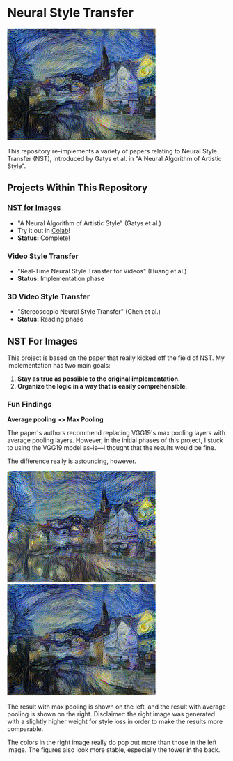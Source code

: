 # Neural Style Transfer

![neckarfront styled with starry night](generated/neckarfront-starry_night-avg_pooling.png)

This repository re-implements a variety of papers relating to Neural Style
Transfer (NST), introduced by Gatys et al. in "A Neural Algorithm of Artistic
Style".


## Projects Within This Repository
### [NST for Images](#nst-for-images)
- "A Neural Algorithm of Artistic Style" (Gatys et al.)
- Try it out in [Colab](https://colab.research.google.com/drive/1_vnwvTRRpNOcql8vib8MigMU7yOkI8VP?usp=sharing)!
- **Status:** Complete!

### Video Style Transfer
- "Real-Time Neural Style Transfer for Videos" (Huang et al.)
- **Status:** Implementation phase

### 3D Video Style Transfer
- "Stereoscopic Neural Style Transfer" (Chen et al.)
- **Status:** Reading phase


## NST For Images
This project is based on the paper that really kicked off the field of NST.
My implementation has two main goals:
1) **Stay as true as possible to the original implementation.**
2) **Organize the logic in a way that is easily comprehensible**.


### Fun Findings
**Average pooling >> Max Pooling**

The paper's authors recommend replacing VGG19's max pooling layers with average
pooling layers. However, in the initial phases of this project, I stuck to
using the VGG19 model as-is—I thought that the results would be fine.

The difference really is astounding, however.

![neckarfront-starry_night, max pooling](generated/neckarfront-starry_night-max_pooling.png)
![neckarfront-starry_night, average pooling](generated/neckarfront-starry_night-avg_pooling.png)

The result with max pooling is shown on the left, and the result with average
pooling is shown on the right. Disclaimer: the right image was generated with
a slightly higher weight for style loss in order to make the results more
comparable.

The colors in the right image really do pop out more than those in the left
image. The figures also look more stable, especially the tower in the back.
